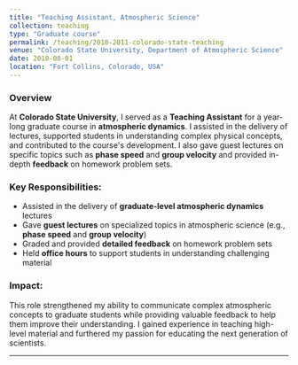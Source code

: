 ```yaml
---
title: "Teaching Assistant, Atmospheric Science"
collection: teaching
type: "Graduate course"
permalink: /teaching/2010-2011-colorado-state-teaching
venue: "Colorado State University, Department of Atmospheric Science"
date: 2010-08-01
location: "Fort Collins, Colorado, USA"
---
```


### Overview

At **Colorado State University**, I served as a **Teaching Assistant** for a year-long graduate course in **atmospheric dynamics**. I assisted in the delivery of lectures, supported students in understanding complex physical concepts, and contributed to the course's development. I also gave guest lectures on specific topics such as **phase speed** and **group velocity** and provided in-depth **feedback** on homework problem sets.

### Key Responsibilities:
- Assisted in the delivery of **graduate-level atmospheric dynamics** lectures
- Gave **guest lectures** on specialized topics in atmospheric science (e.g., **phase speed** and **group velocity**)
- Graded and provided **detailed feedback** on homework problem sets
- Held **office hours** to support students in understanding challenging material

### Impact:
This role strengthened my ability to communicate complex atmospheric concepts to graduate students while providing valuable feedback to help them improve their understanding. I gained experience in teaching high-level material and furthered my passion for educating the next generation of scientists.

---

